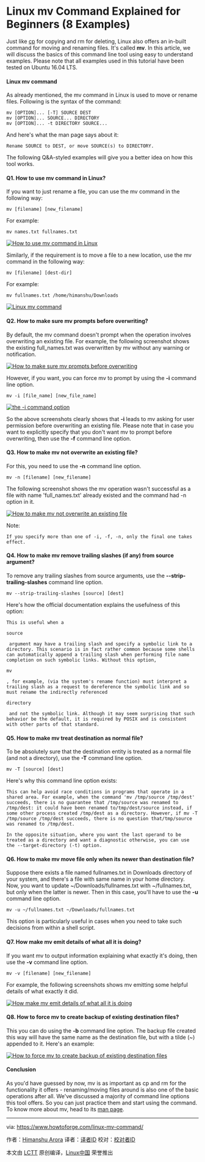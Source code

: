 Linux mv Command Explained for Beginners (8 Examples)
======

Just like [cp][1] for copying and rm for deleting, Linux also offers an in-built command for moving and renaming files. It's called **mv**. In this article, we will discuss the basics of this command line tool using easy to understand examples. Please note that all examples used in this tutorial have been tested on Ubuntu 16.04 LTS.

#### Linux mv command

As already mentioned, the mv command in Linux is used to move or rename files. Following is the syntax of the command:

```
mv [OPTION]... [-T] SOURCE DEST
mv [OPTION]... SOURCE... DIRECTORY
mv [OPTION]... -t DIRECTORY SOURCE...
```

And here's what the man page says about it:
```
Rename SOURCE to DEST, or move SOURCE(s) to DIRECTORY.
```

The following Q&A-styled examples will give you a better idea on how this tool works.

#### Q1. How to use mv command in Linux?

If you want to just rename a file, you can use the mv command in the following way:

```
mv [filename] [new_filename]
```

For example:

```
mv names.txt fullnames.txt
```

[![How to use mv command in Linux][2]][3]

Similarly, if the requirement is to move a file to a new location, use the mv command in the following way:

```
mv [filename] [dest-dir]
```

For example:

```
mv fullnames.txt /home/himanshu/Downloads
```

[![Linux mv command][4]][5]

#### Q2. How to make sure mv prompts before overwriting?

By default, the mv command doesn't prompt when the operation involves overwriting an existing file. For example, the following screenshot shows the existing full_names.txt was overwritten by mv without any warning or notification.

[![How to make sure mv prompts before overwriting][6]][7]

However, if you want, you can force mv to prompt by using the **-i** command line option.

```
mv -i [file_name] [new_file_name]
```

[![the -i command option][8]][9]

So the above screenshots clearly shows that **-i** leads to mv asking for user permission before overwriting an existing file. Please note that in case you want to explicitly specify that you don't want mv to prompt before overwriting, then use the **-f** command line option.

#### Q3. How to make mv not overwrite an existing file?

For this, you need to use the **-n** command line option.

```
mv -n [filename] [new_filename]
```

The following screenshot shows the mv operation wasn't successful as a file with name 'full_names.txt' already existed and the command had -n option in it.

[![How to make mv not overwrite an existing file][10]][11]

Note:
```
If you specify more than one of -i, -f, -n, only the final one takes effect.
```

#### Q4. How to make mv remove trailing slashes (if any) from source argument?

To remove any trailing slashes from source arguments, use the **\--strip-trailing-slashes** command line option.

```
mv --strip-trailing-slashes [source] [dest]
```

Here's how the official documentation explains the usefulness of this option:
```
This is useful when a

source

 argument may have a trailing slash and specify a symbolic link to a directory. This scenario is in fact rather common because some shells can automatically append a trailing slash when performing file name completion on such symbolic links. Without this option,

mv

, for example, (via the system's rename function) must interpret a trailing slash as a request to dereference the symbolic link and so must rename the indirectly referenced

directory

 and not the symbolic link. Although it may seem surprising that such behavior be the default, it is required by POSIX and is consistent with other parts of that standard.
```

#### Q5. How to make mv treat destination as normal file?

To be absolutely sure that the destination entity is treated as a normal file (and not a directory), use the **-T** command line option.

```
mv -T [source] [dest]
```

Here's why this command line option exists:
```
This can help avoid race conditions in programs that operate in a shared area. For example, when the command 'mv /tmp/source /tmp/dest' succeeds, there is no guarantee that /tmp/source was renamed to /tmp/dest: it could have been renamed to/tmp/dest/source instead, if some other process created /tmp/dest as a directory. However, if mv -T /tmp/source /tmp/dest succeeds, there is no question that/tmp/source was renamed to /tmp/dest.
```
```
In the opposite situation, where you want the last operand to be treated as a directory and want a diagnostic otherwise, you can use the --target-directory (-t) option.
```

#### Q6. How to make mv move file only when its newer than destination file?

Suppose there exists a file named fullnames.txt in Downloads directory of your system, and there's a file with same name in your home directory. Now, you want to update ~/Downloads/fullnames.txt with ~/fullnames.txt, but only when the latter is newer. Then in this case, you'll have to use the **-u** command line option.

```
mv -u ~/fullnames.txt ~/Downloads/fullnames.txt
```

This option is particularly useful in cases when you need to take such decisions from within a shell script.

#### Q7. How make mv emit details of what all it is doing?

If you want mv to output information explaining what exactly it's doing, then use the **-v** command line option.

```
mv -v [filename] [new_filename]
```

For example, the following screenshots shows mv emitting some helpful details of what exactly it did.

[![How make mv emit details of what all it is doing][12]][13]

#### Q8. How to force mv to create backup of existing destination files?

This you can do using the **-b** command line option. The backup file created this way will have the same name as the destination file, but with a tilde (~) appended to it. Here's an example:

[![How to force mv to create backup of existing destination files][14]][15]

#### Conclusion

As you'd have guessed by now, mv is as important as cp and rm for the functionality it offers - renaming/moving files around is also one of the basic operations after all. We've discussed a majority of command line options this tool offers. So you can just practice them and start using the command. To know more about mv, head to its [man page][16].


--------------------------------------------------------------------------------

via: https://www.howtoforge.com/linux-mv-command/

作者：[Himanshu Arora][a]
译者：[译者ID](https://github.com/译者ID)
校对：[校对者ID](https://github.com/校对者ID)

本文由 [LCTT](https://github.com/LCTT/TranslateProject) 原创编译，[Linux中国](https://linux.cn/) 荣誉推出

[a]:https://www.howtoforge.com
[1]:https://www.howtoforge.com/linux-cp-command/
[2]:https://www.howtoforge.com/images/command-tutorial/mv-rename-ex.png
[3]:https://www.howtoforge.com/images/command-tutorial/big/mv-rename-ex.png
[4]:https://www.howtoforge.com/images/command-tutorial/mv-transfer-file.png
[5]:https://www.howtoforge.com/images/command-tutorial/big/mv-transfer-file.png
[6]:https://www.howtoforge.com/images/command-tutorial/mv-overwrite.png
[7]:https://www.howtoforge.com/images/command-tutorial/big/mv-overwrite.png
[8]:https://www.howtoforge.com/images/command-tutorial/mv-prompt-overwrite.png
[9]:https://www.howtoforge.com/images/command-tutorial/big/mv-prompt-overwrite.png
[10]:https://www.howtoforge.com/images/command-tutorial/mv-n-option.png
[11]:https://www.howtoforge.com/images/command-tutorial/big/mv-n-option.png
[12]:https://www.howtoforge.com/images/command-tutorial/mv-v-option.png
[13]:https://www.howtoforge.com/images/command-tutorial/big/mv-v-option.png
[14]:https://www.howtoforge.com/images/command-tutorial/mv-b-option.png
[15]:https://www.howtoforge.com/images/command-tutorial/big/mv-b-option.png
[16]:https://linux.die.net/man/1/mv
